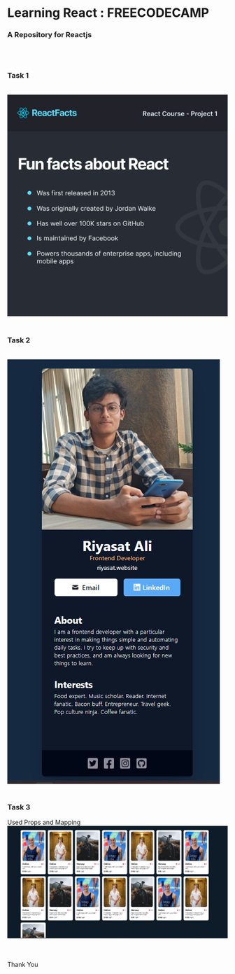 # Learning React : FREECODECAMP

### A Repository for Reactjs

<br>
<br>

### Task 1
<br>
<img src="./Saves/1.png">

<br>
<br>

### Task 2

<br>
<img src="./Saves/2.png">

<br>
<br>

### Task 3
Used Props and Mapping
<br>
<img src="./Saves/3.png">





<br><br>
Thank You
